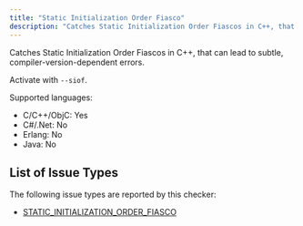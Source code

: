 ```yaml
---
title: "Static Initialization Order Fiasco"
description: "Catches Static Initialization Order Fiascos in C++, that can lead to subtle, compiler-version-dependent errors."
---
```


Catches Static Initialization Order Fiascos in C++, that can lead to subtle, compiler-version-dependent errors.

Activate with `--siof`.

Supported languages:
- C/C++/ObjC: Yes
- C#/.Net: No
- Erlang: No
- Java: No



## List of Issue Types

The following issue types are reported by this checker:
- [STATIC_INITIALIZATION_ORDER_FIASCO](/docs/next/all-issue-types#static_initialization_order_fiasco)
